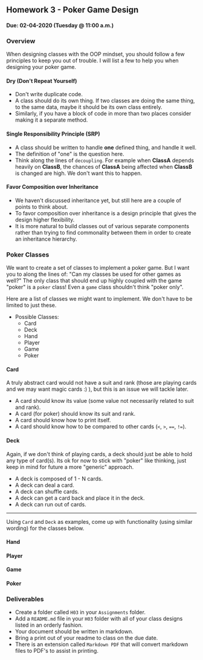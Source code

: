 ## Homework 3 - Poker Game Design
#### Due: 02-04-2020 (Tuesday @ 11:00 a.m.)

### Overview

When designing classes with the OOP mindset, you should follow a few principles to keep you out of trouble. I will list a few to help you when designing your poker game. 

#### Dry (Don't Repeat Yourself)

- Don't write duplicate code.
- A class should do its own thing. If two classes are doing the same thing, to the same data, maybe it should be its own class entirely.
- Similarly, if you have a block of code in more than two places consider making it a separate method.
  
#### Single Responsibility Principle (SRP)

- A class should be written to handle **one** defined thing, and handle it well. 
- The definition of "one" is the question here.
- Think along the lines of `decoupling`. For example when **ClassA** depends heavily on **ClassB**, the chances of **ClassA** being affected when **ClassB** is changed are high. We don't want this to happen.


#### Favor Composition over Inheritance

- We haven't discussed inheritance yet, but still here are a couple of points to think about.
- To favor composition over inheritance is a design principle that gives the design higher flexibility. 
- It is more natural to build classes out of various separate components rather than trying to find commonality between them in order to create an inheritance hierarchy.

### Poker Classes 

 We want to create a set of classes to implement a poker game. But I want you to along the lines of: "Can my classes be used for other games as well?" The only class that should end up highly coupled with the game "poker" is a `poker` class! Even a `game` class shouldn't think "poker only". 

 Here are a list of classes we might want to implement. We don't have to be limited to just these.

 - Possible Classes:
   - Card
   - Deck
   - Hand
   - Player
   - Game
   - Poker

#### Card

A truly abstract card would not have a suit and rank (those are playing cards and we may want magic cards :) ), but this is an issue we will tackle later.

- A card should know its value (some value not necessarily related to suit and rank).
- A card (for poker) should know its suit and rank.
- A card should know how to print itself.
- A card should know how to be compared to other cards (`<`, `>`, `==`, `!=`).

#### Deck

Again, if we don't think of playing cards, a deck should just be able to hold any type of card(s). Its ok for now to stick with "poker" like thinking, just keep in mind for future a more "generic" approach.

- A deck is composed of 1 - N cards.
- A deck can deal a card.
- A deck can shuffle cards.
- A deck can get a card back and place it in the deck.
- A deck can run out of cards.

----

Using `Card` and `Deck` as examples, come up with functionality (using similar wording) for the classes below. 

#### Hand

#### Player

#### Game

#### Poker


### Deliverables

- Create a folder called `H03` in your `Assignments` folder. 
- Add a `README.md` file in your `H03` folder with all of your class designs listed in an orderly fashion.
- Your document should be written in markdown.
- Bring a print out of your readme to class on the due date.
- There is an extension called `Markdown PDF` that will convert markdown files to PDF's to assist in printing.
